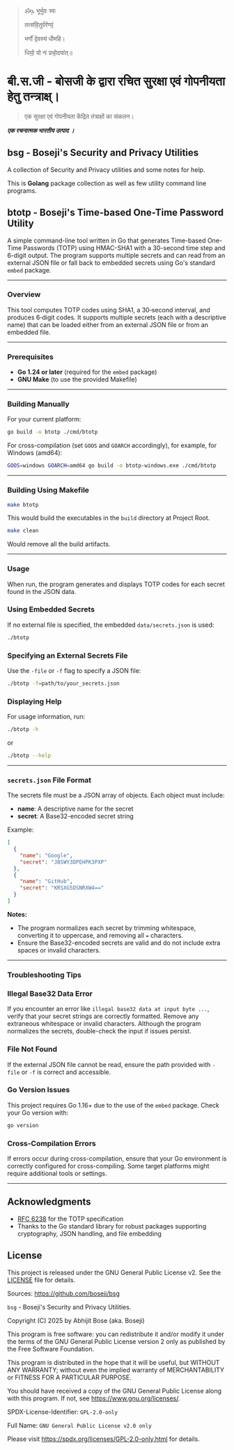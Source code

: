 >
> ॐᳬ᳞ भूर्भुवः स्वः
>
> तत्स॑वि॒तुर्वरे॑ण्यं॒
>
> भर्गो॑ दे॒वस्य॑ धीमहि।
>
> धियो॒ यो नः॑ प्रचो॒दया॑त्॥
>

#  बी.स.जी - बोसजी के द्वारा रचित सुरक्षा एवं गोपनीयता हेतु तन्त्राक्ष्।

> एक सुरक्षा एवं गोपनीयता केंद्रित तंत्राक्षों का संकलन।

***एक रचनात्मक भारतीय उत्पाद ।***

## bsg - Boseji's Security and Privacy Utilities

A collection of Security and Privacy utilities and some notes for help.

This is **Golang** package collection as well as few utility command line programs.

## btotp - Boseji's Time-based One-Time Password Utility

A simple command-line tool written in Go that generates Time-based One-Time Passwords (TOTP)
using HMAC-SHA1 with a 30-second time step and 6-digit output. The program supports multiple
secrets and can read from an external JSON file or fall back to embedded secrets using Go's
standard `embed` package.

---

### Overview
This tool computes TOTP codes using SHA1, a 30‑second interval, and produces 6‑digit codes.
It supports multiple secrets (each with a descriptive name) that can be loaded either from an
external JSON file or from an embedded file.

---

### Prerequisites
- **Go 1.24 or later** (required for the `embed` package)
- **GNU Make** (to use the provided Makefile)

---

### Building Manually

For your current platform:
```bash
go build -o btotp ./cmd/btotp
```

For cross-compilation (set `GOOS` and `GOARCH` accordingly), for example, for Windows (amd64):
```bash
GOOS=windows GOARCH=amd64 go build -o btotp-windows.exe ./cmd/btotp
```
---
### Building Using Makefile

```sh
make btotp
```

This would build the executables in the `build` directory at Project Root.

```sh
make clean
```

Would remove all the build artifacts.

---
### Usage

When run, the program generates and displays TOTP codes for each secret found in the JSON data.

### Using Embedded Secrets

If no external file is specified, the embedded `data/secrets.json` is used:

```bash
./btotp
```

### Specifying an External Secrets File

Use the `-file` or `-f` flag to specify a JSON file:

```bash
./btotp -f=path/to/your_secrets.json
```

### Displaying Help

For usage information, run:

```bash
./btotp -h
```

or

```bash
./btotp --help
```
---
### `secrets.json` File Format

The secrets file must be a JSON array of objects. Each object must include:

- **name**: A descriptive name for the secret
- **secret**: A Base32-encoded secret string

Example:

```json
[
  {
    "name": "Google",
    "secret": "JBSWY3DPEHPK3PXP"
  },
  {
    "name": "GitHub",
    "secret": "KRSXG5DSNRXW4=="
  }
]
```

**Notes:**

- The program normalizes each secret by trimming whitespace, converting it to uppercase,
  and removing all `=` characters.
- Ensure the Base32-encoded secrets are valid and do not include extra spaces or invalid
  characters.

---
### Troubleshooting Tips

### Illegal Base32 Data Error

If you encounter an error like `illegal base32 data at input byte ...`, verify that your
secret strings are correctly formatted. Remove any extraneous whitespace or invalid characters.
Although the program normalizes the secrets, double-check the input if issues persist.

### File Not Found

If the external JSON file cannot be read, ensure the path provided with `-file` or `-f`
is correct and accessible.

### Go Version Issues

This project requires Go 1.16+ due to the use of the `embed` package. Check your Go version with:
```bash
go version
```

### Cross-Compilation Errors

If errors occur during cross-compilation, ensure that your Go environment is correctly configured
for cross-compiling. Some target platforms might require additional tools or settings.

----

## Acknowledgments

- [RFC 6238](https://tools.ietf.org/html/rfc6238) for the TOTP specification
- Thanks to the Go standard library for robust packages supporting cryptography, JSON handling,
  and file embedding

## License

This project is released under the GNU General Public License v2. See the [LICENSE](../../LICENSE.txt) file for details.

Sources: <https://github.com/boseji/bsg>

`bsg` - Boseji's Security and Privacy Utilities.

Copyright (C) 2025 by Abhijit Bose (aka. Boseji)

This program is free software: you can redistribute it and/or modify
it under the terms of the GNU General Public License version 2 only
as published by the Free Software Foundation.

This program is distributed in the hope that it will be useful,
but WITHOUT ANY WARRANTY; without even the implied warranty of
MERCHANTABILITY or FITNESS FOR A PARTICULAR PURPOSE.

You should have received a copy of the GNU General Public License
along with this program. If not, see <https://www.gnu.org/licenses/>.

SPDX-License-Identifier: `GPL-2.0-only`

Full Name: `GNU General Public License v2.0 only`

Please visit <https://spdx.org/licenses/GPL-2.0-only.html> for details.


